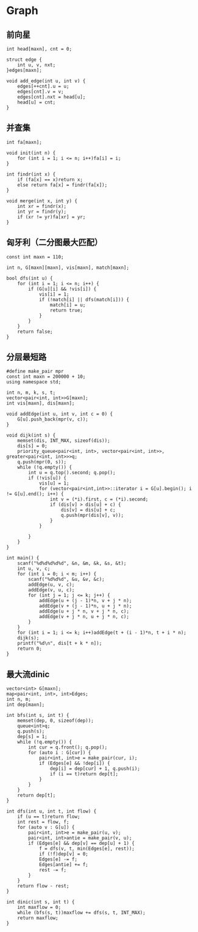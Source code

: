 # Graph

## 前向星

    int head[maxn], cnt = 0;

    struct edge {
        int u, v, nxt;
    }edges[maxn];

    void add_edge(int u, int v) {
        edges[++cnt].u = u;
        edges[cnt].v = v;
        edges[cnt].nxt = head[u];
        head[u] = cnt;
    }

## 并查集

    int fa[maxn];

    void init(int n) {
        for (int i = 1; i <= n; i++)fa[i] = i;
    }

    int findr(int x) {
        if (fa[x] == x)return x;
        else return fa[x] = findr(fa[x]);
    }

    void merge(int x, int y) {
        int xr = findr(x);
        int yr = findr(y);
        if (xr != yr)fa[xr] = yr;
    }

## 匈牙利（二分图最大匹配）

    const int maxn = 110;

    int n, G[maxn][maxn], vis[maxn], match[maxn];

    bool dfs(int u) {
        for (int i = 1; i <= n; i++) {
            if (G[u][i] && !vis[i]) {
                vis[i] = 1;
                if (!match[i] || dfs(match[i])) {
                    match[i] = u;
                    return true;
                }
            }
        }
        return false;
    }

## 分层最短路

    #define make_pair mpr
    const int maxn = 200000 + 10;
    using namespace std;

    int n, m, k, s, t;
    vector<pair<int, int>>G[maxn];
    int vis[maxn], dis[maxn];

    void addEdge(int u, int v, int c = 0) {
        G[u].push_back(mpr(v, c));
    }

    void dijk(int s) {
        memset(dis, INT_MAX, sizeof(dis));
        dis[s] = 0;
        priority_queue<pair<int, int>, vector<pair<int, int>>, greater<pair<int, int>>>q;
        q.push(mpr(0, s));
        while (!q.empty()) {
            int u = q.top().second; q.pop();
            if (!vis[u]) {
                vis[u] = 1;
                for (vector<pair<int,int>>::iterator i = G[u].begin(); i != G[u].end(); i++) {
                    int v = (*i).first, c = (*i).second;
                    if (dis[v] > dis[u] + c) {
                        dis[v] = dis[u] + c;
                        q.push(mpr(dis[v], v));
                    }
                }

            }
        }
    }

    int main() {
        scanf("%d%d%d%d%d", &n, &m, &k, &s, &t);
        int u, v, c;
        for (int i = 0; i < m; i++) {
            scanf("%d%d%d", &u, &v, &c);
            addEdge(u, v, c);
            addEdge(v, u, c);
            for (int j = 1; j <= k; j++) {
                addEdge(u + (j - 1)*n, v + j * n);
                addEdge(v + (j - 1)*n, u + j * n);
                addEdge(u + j * n, v + j * n, c);
                addEdge(v + j * n, u + j * n, c);
            }
        }
        for (int i = 1; i <= k; i++)addEdge(t + (i - 1)*n, t + i * n);
        dijk(s);
        printf("%d\n", dis[t + k * n]);
        return 0;
    }

## 最大流dinic

    vector<int> G[maxn];
    map<pair<int, int>, int>Edges;
    int n, m;
    int dep[maxn];

    int bfs(int s, int t) {
        memset(dep, 0, sizeof(dep));
        queue<int>q;
        q.push(s);
        dep[s] = 1;
        while (!q.empty()) {
            int cur = q.front(); q.pop();
            for (auto i : G[cur]) {
                pair<int, int>e = make_pair(cur, i);
                if (Edges[e] && !dep[i]) {
                    dep[i] = dep[cur] + 1, q.push(i);
                    if (i == t)return dep[t];
                }
            }
        }
        return dep[t];
    }

    int dfs(int u, int t, int flow) {
        if (u == t)return flow;
        int rest = flow, f;
        for (auto v : G[u]) {
            pair<int, int>e = make_pair(u, v);
            pair<int, int>antie = make_pair(v, u);
            if (Edges[e] && dep[v] == dep[u] + 1) {
                f = dfs(v, t, min(Edges[e], rest));
                if (!f)dep[v] = 0;
                Edges[e] -= f;
                Edges[antie] += f;
                rest -= f;
            }
        }
        return flow - rest;
    }

    int dinic(int s, int t) {
        int maxflow = 0;
        while (bfs(s, t))maxflow += dfs(s, t, INT_MAX);
        return maxflow;
    }
